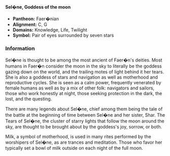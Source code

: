 #### Sel�ne, Goddess of the moon
- **Pantheon:** Faer�nian
- **Alignment:** C, G
- **Domains:** Knowledge, Life, Twilight
- **Symbol:** Pair of eyes surrounded by seven stars
### Information

Sel�ne is thought to be among the most ancient of Faer�n's deities. Most humans in Faer�n consider the moon in the sky to literally be the goddess gazing down on the world, and the trailing motes of light behind it her tears. She is also a goddess of stars and navigation as well as motherhood and reproductive cycles. She is seen as a calm power, frequently venerated by female humans as well as by a mix of other folk: navigators and sailors, those who work honestly at night, those seeking protection in the dark, the lost, and the questing.

There are many legends about Sel�ne, chief among them being the tale of the battle at the beginning of time between Sel�ne and her sister, Shar. The Tears of Sel�ne, the cluster of starry lights that follow the moon around the sky, are thought to be brought about by the goddess's joy, sorrow, or both.

Milk, a symbol of motherhood, is used in many rites performed by the worshipers of Sel�ne, as are trances and meditation. Those who favor her typically set a bowl of milk outside on each night of the full moon.